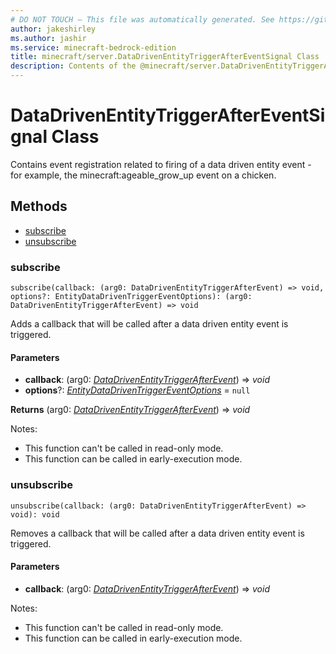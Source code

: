 ```yaml
---
# DO NOT TOUCH — This file was automatically generated. See https://github.com/mojang/minecraftapidocsgenerator to modify descriptions, examples, etc.
author: jakeshirley
ms.author: jashir
ms.service: minecraft-bedrock-edition
title: minecraft/server.DataDrivenEntityTriggerAfterEventSignal Class
description: Contents of the @minecraft/server.DataDrivenEntityTriggerAfterEventSignal class.
---
```

# DataDrivenEntityTriggerAfterEventSignal Class

Contains event registration related to firing of a data driven entity event - for example, the minecraft:ageable_grow_up event on a chicken.

## Methods
- [subscribe](#subscribe)
- [unsubscribe](#unsubscribe)

### **subscribe**
`
subscribe(callback: (arg0: DataDrivenEntityTriggerAfterEvent) => void, options?: EntityDataDrivenTriggerEventOptions): (arg0: DataDrivenEntityTriggerAfterEvent) => void
`

Adds a callback that will be called after a data driven entity event is triggered.

#### **Parameters**
- **callback**: (arg0: [*DataDrivenEntityTriggerAfterEvent*](DataDrivenEntityTriggerAfterEvent.md)) => *void*
- **options**?: [*EntityDataDrivenTriggerEventOptions*](EntityDataDrivenTriggerEventOptions.md) = `null`

**Returns** (arg0: [*DataDrivenEntityTriggerAfterEvent*](DataDrivenEntityTriggerAfterEvent.md)) => *void*
  
Notes:
- This function can't be called in read-only mode.
- This function can be called in early-execution mode.

### **unsubscribe**
`
unsubscribe(callback: (arg0: DataDrivenEntityTriggerAfterEvent) => void): void
`

Removes a callback that will be called after a data driven entity event is triggered.

#### **Parameters**
- **callback**: (arg0: [*DataDrivenEntityTriggerAfterEvent*](DataDrivenEntityTriggerAfterEvent.md)) => *void*
  
Notes:
- This function can't be called in read-only mode.
- This function can be called in early-execution mode.
